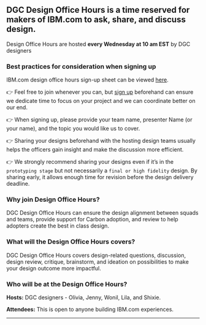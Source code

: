 
<!-- toc start --><!-- toc end -->

## DGC Design Office Hours is a time reserved for makers of IBM.com to ask, share, and discuss design. 

Design Office Hours are hosted **every Wednesday at 10 am EST** by DGC designers

 
### Best practices for consideration when signing up

IBM.com design office hours sign-up sheet can be viewed [here](https://ibm.box.com/s/hyan6wyze3wgm50rd9yj3rrdv80w4gkt).

👉 Feel free to join whenever you can, but [sign up](https://ibm.box.com/s/hyan6wyze3wgm50rd9yj3rrdv80w4gkt) beforehand can ensure we dedicate time to focus on your project and we can coordinate better on our end.

👉 When signing up, please provide your team name, presenter Name (or your name), and the topic you would like us to cover.

👉 Sharing your designs beforehand with the hosting design teams usually helps the officers gain insight and make the discussion more efficient.

👉 We strongly recommend sharing your designs even if it’s in the `prototyping stage` but not necessarily a `final or high fidelity` design. By sharing early, it allows enough time for revision before the design delivery deadline.

### Why join Design Office Hours?

DGC Design Office Hours can ensure the design alignment between squads and teams, provide support for Carbon adoption, and review to help adopters create the best in class design.


### What will the Design Office Hours covers?

DGC Design Office Hours covers design-related questions, discussion, design review, critique, brainstorm, and ideation on possibilities to make your design outcome more impactful.
 
### Who will be at the Design Office Hours?

**Hosts:** DGC designers - Olivia, Jenny, Wonil, Lila, and Shixie.

**Attendees:** This is open to anyone building IBM.com experiences.

---

<!-- backlinks start --><!-- backlinks end -->